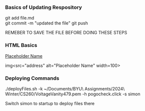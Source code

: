 ### Basics of Updating Respository
git add file.md  
git commit -m "updated the file"
git push

REMEBER TO SAVE THE FILE BEFORE DOING THESE STEPS

### HTML Basics 
<a href= "website URL">Placeholder Name</a>

img<src="address" alt="Placeholder Name" width=100> 

### Deploying Commands
./deployFiles.sh -k ~/Documents/BYU\ Assignments/2024\ Winter/CS260/VoltageVanity479.pem -h pogocheck.click -s simon

Switch simon to startup to deploy files there
